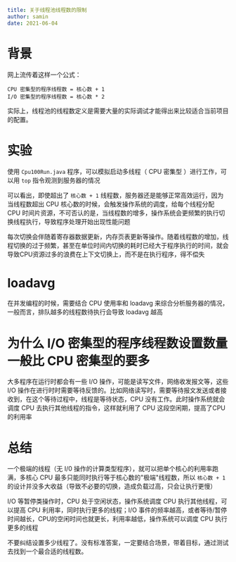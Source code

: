 ```yaml
title: 关于线程池线程数的限制
author: samin
date: 2021-06-04
```

# 背景

网上流传着这样一个公式：

    CPU 密集型的程序线程数 = 核心数 + 1
    I/O 密集型的程序线程数 = 核心数 * 2

实际上，线程池的线程数定义是需要大量的实际调试才能得出来比较适合当前项目的配置。

# 实验

使用 `Cpu100Run.java` 程序，可以模拟启动多线程（ CPU 密集型 ）进行工作，可以用 `top` 指令观测到服务器的情况

可以看出，即使超出了 `核心数 + 1` 线程数，服务器还是能够正常高效运行，因为当线程数超出 CPU 核心数的时候，会触发操作系统的调度，给每个线程分配 CPU 时间片资源，不可否认的是，当线程数的增多，操作系统会更频繁的执行切换线程执行，导致程序处理开始出现性能问题

每次切换会伴随着寄存器数据更新，内存页表更新等操作。随着线程数的增加，线程切换的过于频繁，甚至在单位时间内切换的耗时已经大于程序执行的时间，就会导致CPU资源过多的浪费在上下文切换上，而不是在执行程序，得不偿失

# loadavg

在并发编程的时候，需要结合 CPU 使用率和 loadavg 来综合分析服务器的情况，一般而言，排队越多的线程数待执行会导致 loadavg 越高

# 为什么 I/O 密集型的程序线程数设置数量一般比 CPU 密集型的要多

大多程序在运行时都会有一些 I/O 操作，可能是读写文件，网络收发报文等，这些 I/O 操作在进行时时需要等待反馈的。比如网络读写时，需要等待报文发送或者接收到，在这个等待过程中，线程是等待状态，CPU 没有工作。此时操作系统就会调度 CPU 去执行其他线程的指令，这样就利用了 CPU 这段空闲期，提高了CPU的利用率

# 总结

一个极端的线程（无 I/0 操作的计算类型程序），就可以把单个核心的利用率跑满，多核心 CPU 最多只能同时执行等于核心数的"极端"线程数，所以 `核心数 + 1` 的设计并没多大收益（导致不必要的切换，造成负载过高，只会让执行更慢）
  
I/O 等暂停类操作时，CPU 处于空闲状态，操作系统调度 CPU 执行其他线程，可以提高 CPU 利用率，同时执行更多的线程；I/O 事件的频率越高，或者等待/暂停时间越长，CPU的空闲时间也就更长，利用率越低，操作系统可以调度 CPU 执行更多的线程

不要纠结设置多少线程了。没有标准答案，一定要结合场景，带着目标，通过测试去找到一个最合适的线程数。





